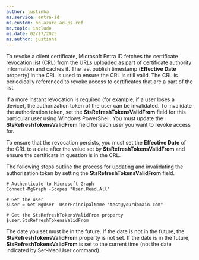 ```yaml
---
author: justinha
ms.service: entra-id
ms.custom: no-azure-ad-ps-ref
ms.topic: include
ms.date: 02/17/2025
ms.author: justinha
---
```


To revoke a client certificate, Microsoft Entra ID fetches the certificate revocation list (CRL) from the URLs uploaded as part of certificate authority information and caches it. The last publish timestamp (**Effective Date** property) in the CRL is used to ensure the CRL is still valid. The CRL is periodically referenced to revoke access to certificates that are a part of the list.

If a more instant revocation is required (for example, if a user loses a device), the authorization token of the user can be invalidated. To invalidate the authorization token, set the **StsRefreshTokensValidFrom** field for this particular user using Windows PowerShell. You must update the **StsRefreshTokensValidFrom** field for each user you want to revoke access for.

To ensure that the revocation persists, you must set the **Effective Date** of the CRL to a date after the value set by **StsRefreshTokensValidFrom** and ensure the certificate in question is in the CRL.

The following steps outline the process for updating and invalidating the authorization token by setting the **StsRefreshTokensValidFrom** field.


```https
# Authenticate to Microsoft Graph
Connect-MgGraph -Scopes "User.Read.All"

# Get the user
$user = Get-MgUser -UserPrincipalName "test@yourdomain.com"

# Get the StsRefreshTokensValidFrom property
$user.StsRefreshTokensValidFrom
```

The date you set must be in the future. If the date is not in the future, the **StsRefreshTokensValidFrom** property is not set. If the date is in the future, **StsRefreshTokensValidFrom** is set to the current time (not the date indicated by Set-MsolUser command).
